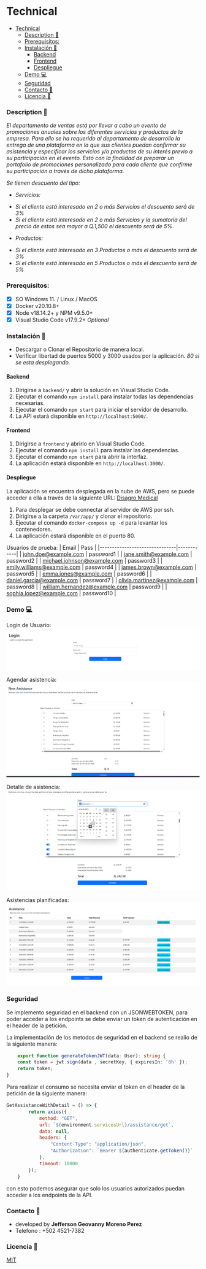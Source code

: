 # Technical

- [Technical](#technical)
    - [Description 🚀](#description-)
    - [Prerequisitos:](#prerequisitos)
    - [Instalación 🔧](#instalación-)
      - [Backend](#backend)
      - [Frontend](#frontend)
      - [Despliegue](#despliegue)
    - [Demo 💻](#demo-)
    - [Seguridad](#seguridad)
    - [Contacto 📱](#contacto-)
    - [Licencia 📄](#licencia-)

### Description 🚀

_El departamento de ventas está por llevar a cabo un evento de promociones anuales sobre los diferentes servicios y productos de la empresa. Para ello se ha requerido al departamento de desarrollo la entrega de una plataforma en la que sus clientes puedan confirmar su asistencia y especificar los servicios y/o productos de su interés previo a su participación en el evento. Esto con la finalidad de preparar un portafolio de promociones personalizado para cada cliente que confirme su participación a través de dicha plataforma._

_Se tienen descuento del tipo:_
* _Servicios:_
- _Si el cliente está interesado en 2 o más Servicios el descuento será de 3%_
- _Si el cliente está interesado en 2 o más Servicios y la sumatoria del precio de estos sea mayor a Q.1,500 el descuento será de 5%_.
* _Productos:_
- _Si el cliente está interesado en 3 Productos o más el descuento será de 3%_
- _Si el cliente está interesado en 5 Productos o más el descuento será de 5%_

### Prerequisitos:

- [x] SO Windows 11. / Linux / MacOS
- [x] Docker v20.10.8+ 
- [x] Node v18.14.2+ y NPM v9.5.0+
- [x] Visual Studio Code v17.9.2+ _Optional_

### Instalación 🔧

- Descargar o Clonar el Repositorio de manera local.
- Verificar libertad de puertos 5000 y 3000 usados por la aplicación. _80 si se esta desplegando._

#### Backend

1. Dirigirse a `backend/` y abrir la solución en Visual Studio Code.
2. Ejecutar el comando `npm install` para instalar todas las dependencias necesarias.
3. Ejecutar el comando `npm start` para iniciar el servidor de desarrollo.
4. La API estará disponible en `http://localhost:5000/`.

#### Frontend

1. Dirigirse a `frontend` y abrirlo en Visual Studio Code.
2. Ejecutar el comando `npm install` para instalar las dependencias.
3. Ejecutar el comando `npm start` para abrir la interfaz.
4. La aplicación estará disponible en `http://localhost:3000/`.

#### Despliegue
La aplicación se encuentra desplegada en la nube de AWS, pero se puede acceder a ella a través de la siguiente URL: [Disagro Medical](http://3.86.40.29/login)

1. Para desplegar se debe connectar al servidor de AWS por ssh.
2. Dirigirse a la carpeta `/var/app/` y clonar el repositorio.
3. Ejecutar el comando `docker-compose up -d` para levantar los contenedores.
4. La aplicación estará disponible en el puerto 80.

Usuarios de prueba:
| Email                         | Pass       |
|-------------------------------|------------|
| john.doe@example.com          | password1  |
| jane.smith@example.com        | password2  |
| michael.johnson@example.com   | password3  |
| emily.williams@example.com    | password4  |
| james.brown@example.com       | password5  |
| emma.jones@example.com        | password6  |
| daniel.garcia@example.com     | password7  |
| olivia.martinez@example.com   | password8  |
| william.hernandez@example.com | password9  |
| sophia.lopez@example.com      | password10 |


### Demo 💻
Login de Usuario:
![image01](assets/image.png)

Agendar asistencia:
![image02](assets/image2.png)

Detalle de asistencia:
![image03](assets/image3.png)

Asistencias planificadas:
![image04](assets/image4.png)

### Seguridad

Se implemento seguridad en el backend con un JSONWEBTOKEN, para poder acceder a los endpoints se debe enviar un token de autenticación en el header de la petición.

La implementación de los metodos de seguridad en el backend se realio de la siguiente manera:
```typescript
    export function generateTokenJWT(data: User): string {   
    const token = jwt.sign(data , secretKey, { expiresIn: '8h' });
    return token;
}
```

Para realizar el consumo se necesita enviar el token en el header de la petición de la siguiente manera:
```javascript
GetAssistanceWithDetail = () => {
        return axios({
            method: "GET",
            url: `${environment.servicesUrl}/assistance/get`,
            data: null,
            headers: {
                "Content-Type": "application/json",
                "Authorization": `Bearer ${authenticate.getToken()}`
            },
            timeout: 10000
        });
    }
```
con esto podemos asegurar que solo los usuarios autorizados puedan acceder a los endpoints de la API.

### Contacto 📱

- developed by **Jefferson Geovanny Moreno Perez**<br>
- Telefono : +502 4521-7382

### Licencia 📄

[MIT](https://choosealicense.com/licenses/mit/)
